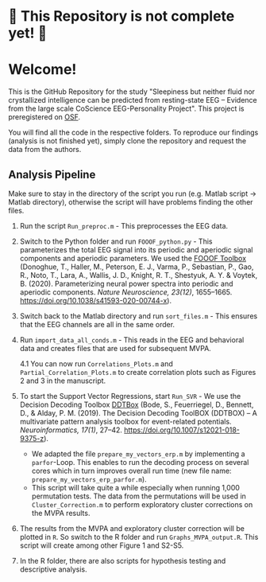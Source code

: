 # :construction: This Repository is not complete yet! :construction:

# Welcome!
This is the GitHub Repository for the study "Sleepiness but neither fluid nor crystallized intelligence can be predicted from resting-state EEG – Evidence from the large scale CoScience EEG-Personality Project". This project is preregistered on [OSF](https://doi.org/10.17605/OSF.IO/JB64Z). 

You will find all the code in the respective folders. To reproduce our findings (analysis is not finished yet), simply clone the repository and request the data from the authors.

## Analysis Pipeline
Make sure to stay in the directory of the script you run (e.g. Matlab script $\rightarrow$ Matlab directory), otherwise the script will have problems finding the other files.
1. Run the script `Run_preproc.m` - This preprocesses the EEG data.
2. Switch to the Python folder and run `FOOOF_python.py` - This parameterizes the total EEG signal into its periodic and aperiodic signal components and aperiodic parameters. We used the [FOOOF Toolbox](https://fooof-tools.github.io/fooof/) (Donoghue, T., Haller, M., Peterson, E. J., Varma, P., Sebastian, P., Gao, R., Noto, T., Lara, A., Wallis, J. D., Knight, R. T., Shestyuk, A. Y. & Voytek, B. (2020). Parameterizing neural power spectra into periodic and aperiodic components. *Nature Neuroscience, 23(12)*, 1655–1665. https://doi.org/10.1038/s41593-020-00744-x).
3. Switch back to the Matlab directory and run `sort_files.m` - This ensures that the EEG channels are all in the same order.
4. Run `import_data_all_conds.m` - This reads in the EEG and behavioral data and creates files that are used for subsequent MVPA.

   4.1 You can now run `Correlations_Plots.m` and `Partial_Correlation_Plots.m` to create correlation plots such as Figures 2 and 3 in the manuscript.
6. To start the Support Vector Regressions, start `Run_SVR` - We use the Decision Decoding Toolbox [DDTBox](https://github.com/DDTBOX/DDTBOX) (Bode, S., Feuerriegel, D., Bennett, D., & Alday, P. M. (2019). The Decision Decoding ToolBOX (DDTBOX) – A multivariate pattern analysis toolbox for event-related potentials. *Neuroinformatics, 17(1)*, 27–42. https://doi.org/10.1007/s12021-018-9375-z).
   - We adapted the file `prepare_my_vectors_erp.m` by implementing a `parfor`-Loop. This enables to run the decoding process on several cores which in turn improves overall run time (new file name: `prepare_my_vectors_erp_parfor.m`).
   - This script will take quite a while especially when running 1,000 permutation tests. The data from the permutations will be used in `Cluster_Correction.m` to perform exploratory cluster corrections on the MVPA results.
7. The results from the MVPA and exploratory cluster correction will be plotted in `R`. So switch to the R folder and run `Graphs_MVPA_output.R`. This script will create among other Figure 1 and S2-S5.
8. In the R folder, there are also scripts for hypothesis testing and descriptive analysis.
